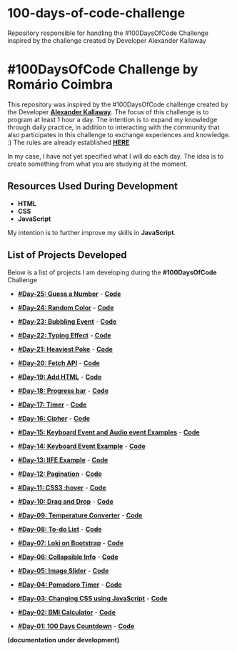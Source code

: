 # 100-days-of-code-challenge

Repository responsible for handling the #100DaysOfCode Challenge inspired by the challenge created by Developer Alexander Kallaway

# #100DaysOfCode Challenge by Romário Coimbra

This repository was inspired by the #100DaysOfCode challenge created by the Developer **[Alexander Kallaway](https://twitter.com/ka11away)**.
The focus of this challenge is to program at least 1 hour a day.
The intention is to expand my knowledge through daily practice, in addition to interacting with the community that also participates in this challenge to exchange experiences and knowledge. :)
The rules are already established **[HERE](https://github.com/kallaway/100-days-of-code/blob/master/intl/pt-br/LEIAME.md)**

In my case, I have not yet specified what I will do each day. The idea is to create something from what you are studying at the moment.

## Resources Used During Development

- **HTML**
- **CSS**
- **JavaScript**

My intention is to further improve my skills in **JavaScript**.

## List of Projects Developed

Below is a list of projects I am developing during the **#100DaysOfCode** Challenge

- **[#Day-25: Guess a Number](https://romariocoimbrac.github.io/100-days-of-code-challenge/src/day-025-guess-a-number/)** - **[Code](https://github.com/romariocoimbrac/100-days-of-code-challenge/tree/master/src/day-025-guess-a-number)**

- **[#Day-24: Random Color](https://romariocoimbrac.github.io/100-days-of-code-challenge/src/day-024-random-color/)** - **[Code](https://github.com/romariocoimbrac/100-days-of-code-challenge/tree/master/src/day-024-random-color)**

- **[#Day-23: Bubbling Event](https://romariocoimbrac.github.io/100-days-of-code-challenge/src/day-023-bubbling-event/)** - **[Code](https://github.com/romariocoimbrac/100-days-of-code-challenge/tree/master/src/day-023-bubbling-event)**

- **[#Day-22: Typing Effect](https://romariocoimbrac.github.io/100-days-of-code-challenge/src/day-022-typing-effect/)** - **[Code](https://github.com/romariocoimbrac/100-days-of-code-challenge/tree/master/src/day-022-typing-effect)**

- **[#Day-21: Heaviest Poke](https://romariocoimbrac.github.io/100-days-of-code-challenge/src/day-021-heaviest-poke/)** - **[Code](https://github.com/romariocoimbrac/100-days-of-code-challenge/tree/master/src/day-021-heaviest-poke)**

- **[#Day-20: Fetch API](https://romariocoimbrac.github.io/100-days-of-code-challenge/src/day-020-fetch-api/)** - **[Code](https://github.com/romariocoimbrac/100-days-of-code-challenge/tree/master/src/day-020-fetch-api)**

- **[#Day-19: Add HTML](https://romariocoimbrac.github.io/100-days-of-code-challenge/src/day-019-add-html/)** - **[Code](https://github.com/romariocoimbrac/100-days-of-code-challenge/tree/master/src/day-019-add-html)**

- **[#Day-18: Progress bar](https://romariocoimbrac.github.io/100-days-of-code-challenge/src/day-018-progress-bar/)** - **[Code](https://github.com/romariocoimbrac/100-days-of-code-challenge/tree/master/src/day-018-progress-bar)**

- **[#Day-17: Timer](https://romariocoimbrac.github.io/100-days-of-code-challenge/src/day-017-timer/)** - **[Code](https://github.com/romariocoimbrac/100-days-of-code-challenge/tree/master/src/day-017-timer)**

- **[#Day-16: Cipher](https://romariocoimbrac.github.io/100-days-of-code-challenge/src/day-016-cipher/)** - **[Code](https://github.com/romariocoimbrac/100-days-of-code-challenge/tree/master/src/day-016-cipher)**

- **[#Day-15: Keyboard Event and Audio event Examples](https://romariocoimbrac.github.io/100-days-of-code-challenge/src/day-015-playing-a-sound/)** - **[Code](https://github.com/romariocoimbrac/100-days-of-code-challenge/tree/master/src/day-015-playing-a-sound)**

- **[#Day-14: Keyboard Event Example](https://romariocoimbrac.github.io/100-days-of-code-challenge/src/day-014-keyboard-event/)** - **[Code](https://github.com/romariocoimbrac/100-days-of-code-challenge/tree/master/src/day-014-keyboard-event)**

- **[#Day-13: IIFE Example](https://romariocoimbrac.github.io/100-days-of-code-challenge/src/day-013-iife-example/)** - **[Code](https://github.com/romariocoimbrac/100-days-of-code-challenge/tree/master/src/day-013-iife-example)**

- **[#Day-12: Pagination](https://romariocoimbrac.github.io/100-days-of-code-challenge/src/day-012-pagination/)** - **[Code](https://github.com/romariocoimbrac/100-days-of-code-challenge/tree/master/src/day-012-pagination)**

- **[#Day-11: CSS3 :hover](https://romariocoimbrac.github.io/100-days-of-code-challenge/src/day-011-css-buttons-hover-animations/)** - **[Code](https://github.com/romariocoimbrac/100-days-of-code-challenge/tree/master/src/day-011-css-buttons-hover-animations)**

- **[#Day-10: Drag and Drop](https://romariocoimbrac.github.io/100-days-of-code-challenge/src/day-010-drag-n-drop/)** - **[Code](https://github.com/romariocoimbrac/100-days-of-code-challenge/tree/master/src/day-010-drag-n-drop)**

- **[#Day-09: Temperature Converter](https://romariocoimbrac.github.io/100-days-of-code-challenge/src/day-009-temperature-converter/)** - **[Code](https://github.com/romariocoimbrac/100-days-of-code-challenge/tree/master/src/day-009-temperature-converter)**

- **[#Day-08: To-do List](https://romariocoimbrac.github.io/100-days-of-code-challenge/src/day-008-to-do-list/)** - **[Code](https://github.com/romariocoimbrac/100-days-of-code-challenge/tree/master/src/day-008-to-do-list)**

- **[#Day-07: Loki on Bootstrap](https://romariocoimbrac.github.io/100-days-of-code-challenge/src/day-007-basic-bootstrap/)** - **[Code](https://github.com/romariocoimbrac/100-days-of-code-challenge/tree/master/src/day-007-basic-bootstrap)**

- **[#Day-06: Collapsible Info](https://romariocoimbrac.github.io/100-days-of-code-challenge/src/day-006-collapsible/)** - **[Code](https://github.com/romariocoimbrac/100-days-of-code-challenge/tree/master/src/day-006-collapsible)**

- **[#Day-05: Image Slider](https://romariocoimbrac.github.io/100-days-of-code-challenge/src/day-005-image-slider/)** - **[Code](https://github.com/romariocoimbrac/100-days-of-code-challenge/tree/master/src/day-005-image-slider)**

- **[#Day-04: Pomodoro Timer](https://romariocoimbrac.github.io/100-days-of-code-challenge/src/day-004-pomodoro-timer/)** - **[Code](https://github.com/romariocoimbrac/100-days-of-code-challenge/tree/master/src/day-004-pomodoro-timer)**

- **[#Day-03: Changing CSS using JavaScript](https://romariocoimbrac.github.io/100-days-of-code-challenge/src/day-003-js-change-css/)** - **[Code](https://github.com/romariocoimbrac/100-days-of-code-challenge/tree/master/src/day-003-js-change-css)**

- **[#Day-02: BMI Calculator](https://romariocoimbrac.github.io/100-days-of-code-challenge/src/day-002-bmi-calc/)** - **[Code](https://github.com/romariocoimbrac/100-days-of-code-challenge/tree/master/src/day-002-bmi-calc)**

- **[#Day-01: 100 Days Countdown](https://romariocoimbrac.github.io/100-days-of-code-challenge/src/day-001-countdown-clock/)** - **[Code](https://github.com/romariocoimbrac/100-days-of-code-challenge/tree/master/src/day-001-countdown-clock)**

**(documentation under development)**
